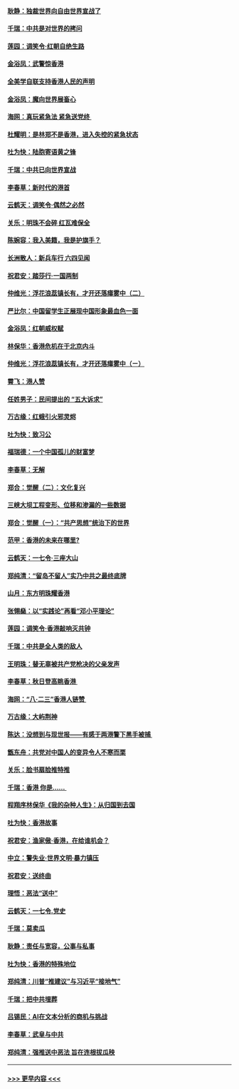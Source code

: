 #### [耿静：独裁世界向自由世界宣战了](../pages/nsc993/n11494190.md?t=09021722) 
#### [千瑞：中共是对世界的拷问](../pages/nsc993/n11493021.md?t=09021722) 
#### [莲园：调笑令‧红朝自绝生路](../pages/nsc993/n11493011.md?t=09021722) 
#### [金浴凤：武警惊香港](../pages/nsc993/n11492994.md?t=09021722) 
#### [全美学自联支持香港人民的声明](../pages/nsc993/n11492630.md?t=09021722) 
#### [金浴凤：魔向世界展畜心](../pages/nsc993/n11492599.md?t=09021722) 
#### [海网：真玩紧急法 紧急送党终 ](../pages/nsc993/n11492535.md?t=09021722) 
#### [杜耀明：是林郑不是香港，进入失控的紧急状态](../pages/nsc993/n11491420.md?t=09021722) 
#### [吐为快：陆胞寄语黄之锋](../pages/nsc993/n11491117.md?t=09021722) 
#### [千瑞：中共已向世界宣战](../pages/nsc993/n11490123.md?t=09021722) 
#### [李春草：新时代的港首](../pages/nsc993/n11489864.md?t=09021722) 
#### [云鹤天：调笑令·偶然之必然](../pages/nsc993/n11489701.md?t=09021722) 
#### [关乐：明珠不会碎 红瓦难保全](../pages/nsc993/n11489647.md?t=09021722) 
#### [陈婉容：我入美籍，我是护旗手？](../pages/nsc993/n11487908.md?t=09021722) 
#### [长洲散人：新兵车行 六四见闻](../pages/nsc993/n11487729.md?t=09021722) 
#### [祝君安：踏莎行‧一国两制](../pages/nsc993/n11487699.md?t=09021722) 
#### [仲维光：浮花浪蕊镇长有，才开还落瘴雾中（二）](../pages/nsc993/n11483286.md?t=09021722) 
#### [严比尔：中国留学生正展现中国形象最血色一面](../pages/nsc993/n11485145.md?t=09021722) 
#### [金浴凤：红朝威权赋](../pages/nsc993/n11485191.md?t=09021722) 
#### [林保华：香港危机在于北京内斗](../pages/nsc993/n11484593.md?t=09021722) 
#### [仲维光：浮花浪蕊镇长有，才开还落瘴雾中（ㄧ）](../pages/nsc993/n11483259.md?t=09021722) 
#### [霄飞：港人赞](../pages/nsc993/n11482957.md?t=09021722) 
#### [任姓男子：民间提出的 “五大诉求”](../pages/nsc993/n11482897.md?t=09021722) 
#### [万古缘：红蛾引火邪灵烬](../pages/nsc993/n11482886.md?t=09021722) 
#### [吐为快：致习公](../pages/nsc993/n11482867.md?t=09021722) 
#### [福瑞德：一个中国孤儿的财富梦](../pages/nsc993/n11482817.md?t=09021722) 
#### [李春草：无解](../pages/nsc993/n11482791.md?t=09021722) 
#### [郑合：觉醒（二）：文化复兴](../pages/nsc993/n11478025.md?t=09021722) 
#### [三峡大坝工程变形、位移和渗漏的一些数据](../pages/nsc993/n11478232.md?t=09021722) 
#### [郑合：觉醒（一）：“共产思想”统治下的世界](../pages/nsc993/n11477663.md?t=09021722) 
#### [范甲：香港的未来在哪里?](../pages/nsc993/n11477249.md?t=09021722) 
#### [云鹤天：一七令·三座大山](../pages/nsc993/n11477192.md?t=09021722) 
#### [郑纯清：“留岛不留人”实乃中共之最终底牌](../pages/nsc993/n11476160.md?t=09021722) 
#### [山月：东方明珠耀香港](../pages/nsc993/n11476077.md?t=09021722) 
#### [张翎燊：以“实践论”再看“邓小平理论”](../pages/nsc993/n11475733.md?t=09021722) 
#### [莲园：调笑令‧香港敲响灭共钟](../pages/nsc993/n11475723.md?t=09021722) 
#### [千瑞：中共是全人类的敌人](../pages/nsc993/n11475329.md?t=09021722) 
#### [王明珠：替无辜被共产党枪决的父亲发声](../pages/nsc993/n11474570.md?t=09021722) 
#### [李春草：秋日登高眺香港 ](../pages/nsc993/n11474491.md?t=09021722) 
#### [海网：“八·二三”香港人链赞 ](../pages/nsc993/n11474538.md?t=09021722) 
#### [万古缘：大屿荆神](../pages/nsc993/n11474401.md?t=09021722) 
#### [陈达：没想到与现世报——有感于两港警下黑手被捕 ](../pages/nsc993/n11472557.md?t=09021722) 
#### [甑东舟：共党对中国人的变异令人不寒而栗](../pages/nsc993/n11472496.md?t=09021722) 
#### [关乐：脸书扇脸推特推](../pages/nsc993/n11472488.md?t=09021722) 
#### [千瑞：香港  你是…… ](../pages/nsc993/n11472459.md?t=09021722) 
#### [程翔序林保华《我的杂种人生》：从归国到去国](../pages/nsc993/n11472369.md?t=09021722) 
#### [吐为快：香港故事](../pages/nsc993/n11471931.md?t=09021722) 
#### [祝君安：渔家傲‧香港，在给谁机会？](../pages/nsc993/n11469718.md?t=09021722) 
#### [中立：警失业‧世界文明‧暴力镇压](../pages/nsc993/n11467566.md?t=09021722) 
#### [祝君安：送终曲](../pages/nsc993/n11467546.md?t=09021722) 
#### [理悟：恶法“送中”](../pages/nsc993/n11467290.md?t=09021722) 
#### [云鹤天：一七令.党史](../pages/nsc993/n11464122.md?t=09021722) 
#### [千瑞：莫卖瓜](../pages/nsc993/n11463014.md?t=09021722) 
#### [耿静：责任与宽容，公事与私事](../pages/nsc993/n11462810.md?t=09021722) 
#### [吐为快：香港的特殊地位](../pages/nsc993/n11462562.md?t=09021722) 
#### [郑纯清：川普“推建议”与习近平“接地气”](../pages/nsc993/n11461683.md?t=09021722) 
#### [千瑞：把中共埋葬](../pages/nsc993/n11461658.md?t=09021722) 
#### [吕锡民：AI在文本分析的商机与挑战](../pages/nsc993/n11460607.md?t=09021722) 
#### [李春草：武皇与中共](../pages/nsc993/n11460589.md?t=09021722) 
#### [郑纯清：强推送中恶法 旨在连根拔瓜秧](../pages/nsc993/n11460526.md?t=09021722) 

----
#### [ >>> 更早内容 <<< ](../indexes/nsc993-earlier.md)
